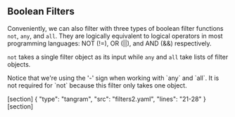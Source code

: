 ## Boolean Filters

Conveniently, we can also filter with three types of boolean filter functions `not`, `any`, and `all`. They are logically equivalent to logical operators in most programming languages: NOT (!=), OR (||), and AND (&&) respectively.

`not` takes a single filter object as its input while `any` and `all` take lists of filter objects.

<div class='alert alert-warning'>
Notice that we're using the '-' sign when working with `any` and `all`. It is not required for `not` because this filter only takes one object.
</div>

[section]
{ "type": "tangram", "src": "filters2.yaml", "lines": "21-28" }
[section]
